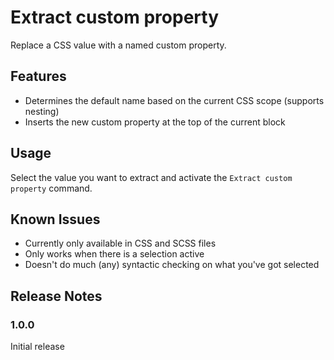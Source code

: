 # Extract custom property

Replace a CSS value with a named custom property.

## Features

- Determines the default name based on the current CSS scope (supports nesting)
- Inserts the new custom property at the top of the current block

## Usage

Select the value you want to extract and activate the `Extract custom property` command.

## Known Issues

- Currently only available in CSS and SCSS files
- Only works when there is a selection active
- Doesn't do much (any) syntactic checking on what you've got selected

## Release Notes

### 1.0.0

Initial release
